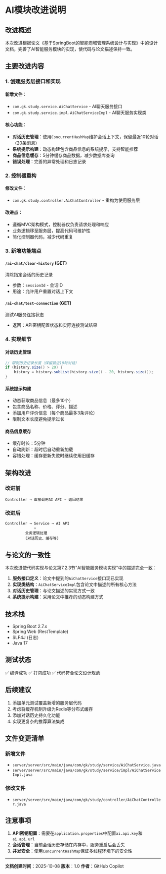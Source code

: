 # AI模块改进说明

## 改进概述

本次改进根据论文《基于SpringBoot的智能商城管理系统设计与实现》中的设计文档，完善了AI智能服务模块的实现，使代码与论文描述保持一致。

## 主要改进内容

### 1. 创建服务层接口和实现

#### 新增文件：
- `com.gk.study.service.AiChatService` - AI聊天服务接口
- `com.gk.study.service.impl.AiChatServiceImpl` - AI聊天服务实现类

#### 核心功能：
- **对话历史管理**：使用`ConcurrentHashMap`维护会话上下文，保留最近10轮对话（20条消息）
- **系统提示构建**：动态构建包含商品信息的系统提示，支持智能推荐
- **商品信息缓存**：5分钟缓存商品数据，减少数据库查询
- **错误处理**：完善的异常处理和日志记录

### 2. 控制器重构

#### 修改文件：
- `com.gk.study.controller.AiChatController` - 重构为使用服务层

#### 改进点：
- 遵循MVC架构模式，控制器仅负责请求处理和响应
- 业务逻辑移至服务层，提高代码可维护性
- 简化控制器代码，减少代码重复

### 3. 新增功能端点

#### `/ai-chat/clear-history` (GET)
清除指定会话的历史记录
- 参数：`sessionId` - 会话ID
- 用途：允许用户重置对话上下文

#### `/ai-chat/test-connection` (GET)
测试AI服务连接状态
- 返回：API密钥配置状态和实际连接测试结果

### 4. 实现细节

#### 对话历史管理
```java
// 限制历史记录长度（保留最近10轮对话）
if (history.size() > 20) {
    history = history.subList(history.size() - 20, history.size());
}
```

#### 系统提示构建
- 动态获取商品信息（最多10个）
- 包含商品名称、价格、评分、描述
- 添加用户评价信息（每个商品最多3条评论）
- 限制文本长度避免提示过长

#### 商品信息缓存
- 缓存时长：5分钟
- 自动刷新：超时后自动重新加载
- 容错处理：缓存更新失败时继续使用旧缓存

## 架构改进

### 改进前
```
Controller → 直接调用AI API → 返回结果
```

### 改进后
```
Controller → Service → AI API
             ↓
         业务逻辑处理
         (对话历史、缓存等)
```

## 与论文的一致性

本次改进使代码实现与论文第7.2.3节"AI智能服务模块实现"中的描述完全一致：

1. **服务接口定义**：论文中提到的`AiChatService`接口现已实现
2. **实现类结构**：`AiChatServiceImpl`包含论文中描述的所有核心方法
3. **对话历史管理**：与论文描述的实现方式一致
4. **系统提示构建**：采用论文中推荐的动态构建方式

## 技术栈

- Spring Boot 2.7.x
- Spring Web (RestTemplate)
- SLF4J (日志)
- Java 17

## 测试状态

✅ 编译成功
✅ 打包成功
✅ 代码符合论文设计规范

## 后续建议

1. 添加单元测试覆盖新增的服务层代码
2. 考虑将缓存机制升级为Redis等分布式缓存
3. 添加对话历史持久化功能
4. 实现更复杂的推荐算法集成

## 文件变更清单

### 新增文件
- `server/server/src/main/java/com/gk/study/service/AiChatService.java`
- `server/server/src/main/java/com/gk/study/service/impl/AiChatServiceImpl.java`

### 修改文件
- `server/server/src/main/java/com/gk/study/controller/AiChatController.java`

## 注意事项

1. **API密钥配置**：需要在`application.properties`中配置`ai.api.key`和`ai.api.url`
2. **会话管理**：当前会话历史存储在内存中，服务重启后会丢失
3. **并发安全**：使用`ConcurrentHashMap`保证多线程环境下的安全性

---

**文档创建时间**：2025-10-08
**版本**：1.0
**作者**：GitHub Copilot
